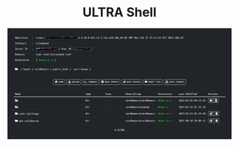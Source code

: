 <h1 align="center">ULTRA Shell</h1>

<img src="https://raw.githubusercontent.com/1337r0j4n/php-backdoors/main/.img/77.jpeg">
